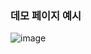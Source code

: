 ### 데모 페이지 예시
![image](https://user-images.githubusercontent.com/50352139/202402844-a5ac555d-7d20-4cac-a050-33cfb6f2b2d0.png)
